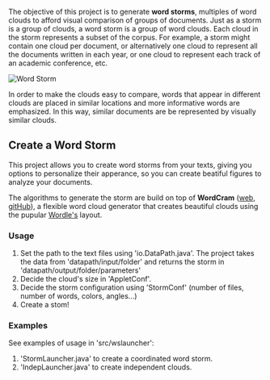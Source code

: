The objective of this project is to generate **word storms**, 
multiples of word clouds to afford visual comparison of groups of documents.
Just as a storm is a group of clouds, a word storm is a group of
word clouds. Each cloud in the storm represents a subset of
the corpus. For example, a storm might contain one cloud
per document, or alternatively one cloud to represent all the
documents written in each year, or one cloud to represent
each track of an academic conference, etc. 

![Word Storm](https://github.com/quimcastella/WordStorm/examples/images/complex.png)

In order to make the clouds easy to compare, 
words that appear in different clouds are placed in similar locations
and more informative words are emphasized.
In this way, similar documents are be represented by visually similar clouds. 

## Create a Word Storm

This project allows you to create word storms from your texts,
giving you options to personalize their apperance, 
so you can create beatiful figures to analyze your documents.

The algorithms to generate the storm are build on top of **WordCram**
([web](http://wordcram.org/), [gitHub](https://github.com/danbernier/WordCram)),
a flexible word cloud generator that creates beautiful clouds using the pupular [Wordle's](http://www.wordle.net/) layout.

### Usage

1. Set the path to the text files using 'io.DataPath.java'.
The project takes the data from 'datapath/input/folder' and returns the storm in
'datapath/output/folder/parameters'
2. Decide the cloud's size in 'AppletConf'.
3. Decide the storm configuration using 'StormConf' (number of files, number of words, colors, angles...)
4. Create a stom!

### Examples

See examples of usage in 'src/wslauncher':

1. 'StormLauncher.java' to create a coordinated word storm.
2. 'IndepLauncher.java' to create independent clouds.
